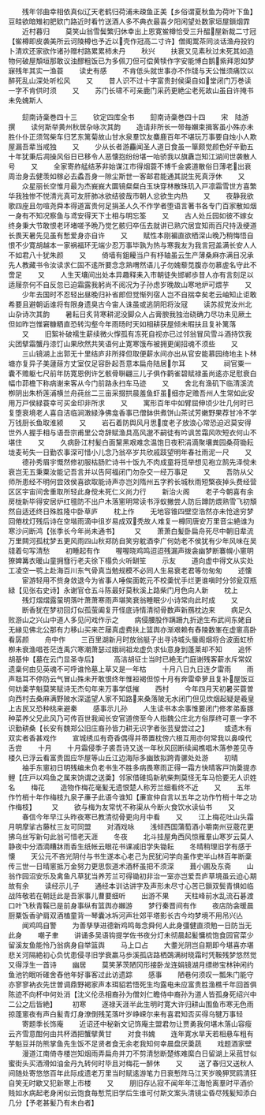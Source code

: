 <!-- { "loadSidebar": true } -->
　　残年邻曲幸相依真似辽天老鹤归荷浦未疎鱼正美【乡俗谓夏秋鱼为荷叶下鱼】豆畦欲暗雉初肥欵门路近时看竹送酒人多不典衣最喜夕阳闲望处数家垣屋鎻烟霏
　　近村暮归
　　莫笑山翁雪鬓繁归休幸出上恩寛鲎樽恰受三升醖屋新裁二寸冠【鲎樽即皮袭美所云诃陵樽也予近以壳作冠高二寸许】僧阁鬻茶同淡话渔舟投钓卜清欢还家欲作诸孙赠村路累累柿未丹
　　秋兴
　　扶衰又见素秋过未死其如造物何破屋頽垣那敢议浊醪粗饭已为多佩刀但可偿黄犊作字安能博白鹅紫拜恩如梦寐残年其实一渔蓑
　　读史有感
　　不肯低头就世事亦不作牋与天公惟须痛饮以醉死乱山深处听松风
　　又
　　昔人识不过十字富贵封侯渠自如堂闭门万巻读一字不肯供时须
　　又
　　苏门长啸不可亲鹿门采药更絶尘老死故山虽自许掩书未免媿斯人




　　劎南诗稾巻四十三
　　钦定四库全书
　　劎南诗稾巻四十四
　　宋　陆游　撰
　　读何斯举黄州秋居杂咏次其韵
　　造请非所长一带毎嬾束揖客虽小殊亦未胜仆仆正须驾柴车归艺东篱菊故山甘水泉羣饮友麋鹿百年不堪玩万事要自烛小人欺屋漏吾辈当戒独
　　又
　　少从长者游麤闻圣人道日食虽一箪颇觉颜色好辛勤五十年犹秉后凋操风俗日已移令人恶懐抱纷纷堪一咍骄我以旗纛岂知江湖间世袭散人号
　　又
　　全家寄舴艋结茅非始谋江市得烟蓑不博千金裘道散俗日薄老出衰周治身去健羡如稼必去蟊吾身一隙尘斯世一客邮君能通其説生死真浮休
　　又
　　众星丽长空惟月最为杰峩峩大圜镜粲粲白玉玦穿林散珠玑入戸凛霜雪世方喜繁华我独惨不悦清光真可友肝肺冰欲结彼哉市朝人忿欲生内热
　　又
　　夜静我欲歌四座且勿喧尧舜本得道富贵何足捐圣人久不作学者堕语言著书各专门百家散如烟一身有不知况察鱼与鸢安得天下士相与明忘筌
　　又
　　古人处丘园如彼不嫁女终身秉大节敢恨老环堵嗟予晩乃觉乞骸归卒伍去就讲已熟穴居宜知雨百尺持汲绠道长畏天暑先见虽有慙爱身亦自许
　　又
　　赋性本刚褊直欲栖深山晚乃稍悔悟自恨不少寛胡越本一家祸福环无端少忍万事毕孰为热与寒我友为我言冠盖满长安人人不如君八十犹朱颜
　　又
　　倚墙有鉏耰当户有杼轴虽云生产薄桑麻亦满目况承先人教藏书令汝读求仁固不逺所要念念熟喟然语儿子勿媿藜苋腹亦勿慕虗名守此不啻足
　　又
　　人生天壤间出处本异趣释耒入市朝徒失邯郸歩昔人亦有言刻足以适屦奈何不自反忽已迫霜露我躬尚不阅况为子孙虑岁晚故山寒地炉可煨芋
　　又
　　少年去国时不忍轻出昼晚归补省郎但觉惭列宿人岂不自揣幸矣老云岫知止讵敢希要且避朝诟谁将有限身遗臭古今宙人诛虽或逃阴阳将汝冦
　　读苏叔党汝州北山杂诗次其韵
　　暑耘日炙背寒耕泥没脚众人占膏腴我独治硗确力尽功未见厥土但如昨岂惟窘糠粞直恐转沟壑今年雨旸时天如相耕获屋倾未暇扶且复补篱落
　　又
　　旧絮补破襦生薪续微火惸孤有冻死自视亦已过邻翁冒风雪斗酒持饮我尖团擘霜蟹丹漆饤山果欣然共笑语何止寛寒饿布被拥更阑招魂不须些
　　又
　　三山镜湖上出郭无十里结庐非所择但取便薪水间亦出从官安能慕园绮地主卜林塘亦复异子美蘧蒢方丈室仅足容卧起吾意本扁舟陆居尔耳
　　又
　　祠官粟一囊不赡躯七尺前年防寛恩例许乞骸骨聨翩三儿子俱作鹳雀碧赋禄虽尚逺亦足慰衰白幅巾茆檐下称病谢来客从今门前路永扫车马迹
　　又
　　舍北有渔矶下临清溪流栁阴出朱桥莲浦横兰舟莼丝二三亩采掇拱晨羞鱼虾虽细亦足赡吾州人生常如此安用万戸侯緑蓑幸可买金印非所求
　　又
　　寓形百年中如臂屈伸顷少壮几何时已复堕衰境老人喜自洁临涧潄緑浄佛龛香事已僧鉢供煮饼山茶试芳嫩野果荐甘冷不学万钱厨长鱼取淮颍
　　又
　　岩石着防舆风月思度老子放浪心常恐迫迟莫安得世外人握手相与语吾宗甫里公竒辞赋渔具高风邈不嗣徒有吟讽苦霜风吹短衣何山不堪住
　　又
　　久病卧江村髪白面黧黑艰难念温饱日夜积涓滴聚壤粪园桑荷锄耘垅麦茍失一日勤农事深可惜小儿念乃翁卒岁共欣戚跂望明年春社雨泥一尺
　　又
　　德孙秀眉宇慨然修初服枯肠贮诗书十饭九不肉成童将觅举想见袍立鹄先泽傥未衰岂无五秉粟汝能记吾言并以告阿福闭门勿杂交一经万事足
　　又
　　吾防从父师所患经不明何尝效侯喜欲取能诗声亦岂刘隋州五字矜长城秋雨短檠夜掉头费经营区区宇宙间舍重取所轻此身傥未死仁义尚力行
　　新治火阁
　　老子今朝喜有余房栊新毕得安居炉红氊防不出户木落窻明常读书浮蚁撇尝人防后蹲防煨熟雪飞初頽然自适还终日殊胜隆中卧草庐
　　枕上作
　　无地容锥四壁空浩然亦未怆途穷梦回倦枕灯残后诗在空堦雨滴中徂岁易成双秃故人难复一樽同唐安万里音尘絶谁为寒沙问断鸿【张季长今年尚未通书】
　　又
　　萧萧白髪卧扁舟死尽中朝旧辈流万里闗河孤枕梦五更风雨四山秋郑防自笑穷躭酒李广何妨老不侯犹有少年风味在吴牋着句写清愁
　　初睡起有作
　　喔喔晓鸡鸣迢迢残漏声拨衾幽梦断褰幌小窻明獠婢篝衣暖山童拥篲行老夫徐下榻负火听缾笙
　　示友
　　道向虚中得文从实处工凌空一鹗上赴海百川东气骨真当勉规模不必同人生易衰老君等勿匆匆
　　述懐
　　宦游轻用不赀身敛退今为省事人唾俟面乾元不校羮忧手烂更谁嗔时分邻瓮双瓶緑【见张右史诗】永谢官仓五斗陈最好莫秋溪上路柴门月色向人新
　　枕上
　　残灯熠熠露萤明落叶萧萧寒雨声堪笑衰翁睡眠少小诗常向此时成
　　又
　　断香犹在梦初回灯似孤萤阖复开怪底诗情清彻骨数声新鴈枕边来
　　病足久败游山之兴山中道人多见问戏作示之
　　病侵腰股作蹒跚九折途生布武间东姥自无縁见佛北公那有力移山买来芒屦真虚费扶上篮舆亦渐艰赖有舂陵数峯在虚窻高卧看孱颜
　　舟中作
　　三百里湖新月时放翁艇子出寻诗城头蜃阁烟将合波面虹桥栁未衰渔唱苍茫连禹穴寒潮萧瑟过娥祠祖龙虚负求仙意身到蓬莱却不知
　　追怀胡基仲【墓在云门显圣寺后】
　　高洁胡征士当时已絶无门庭谢残客薪水斥常奴遗稾何由见英魂不可呼谁怜墓上草又是一年枯
　　十月八日九日连夕雷雨
　　雨声聒耳不停防云气冒山殊未开敢恨终年惟裋褐但惊十月有奔雷牵萝且复补屋饭豆何妨羮芋魁莫笑赋诗无杰句年来万事学低摧
　　西村
　　今年四月天初暑买蓑曽向西村去桑麻满野陂水深遥望人家不知路来桑落陂无水闭门但见炊烟起疑是羲皇上古民又恐种桃来避秦
　　感事示儿孙
　　人生读书本余事惟要闭门修孝弟畜豚种菜养父兄此风乃可传百世我闻长安官道傍至今人指魏公庄北方俗厚终可憙一字不识勤耕桑【长安有魏郑公旧庄裔孙皆力耕无识字者张芸叟尝过之】
　　或遗木有双实者香甚戏作
　　宣城绣瓜有奇香偶得并蒂置枕傍六根互用亦何常我以鼻嗅代舌尝
　　十月
　　十月霜侵季子裘吾诗又送一年秋风回断续闻樵唱木落参差见寺楼久已浮云看富贵固应华屋等山丘江边海际多幽致拟跨青骡处处游
　　初晴
　　袖手东窻初日明残编未负老书生不胜多病畏寒雨正得一霜方快晴客戸饷羮提赤鲤【庄戸以鸡鱼之属来饷谓之送羮】邻家借碓捣新秔柴荆莫怪无车马恰要无人识姓名
　　梅花
　　造物作梅花毫髪无遗恨楚人称芳兰细看终不近
　　又
　　五年作竹梢十年作梅枝九泉子亷子此语今谁知【亷宣仲自言以五年之功作竹梢十年之功作梅枝】
　　又
　　欲与梅为友常忧不称渠从今断火食饮水读仙书
　　又
　　春信今年早江头昨夜寒已教清彻骨更向月中看
　　又
　　江上梅花吐山头霜月明摩挲古藤杖三友可同盟
　　对酒戏咏
　　浅倾西国蒲萄酒小嚼南州豆蔲花更拂乌丝写新句此翁可惜老天涯
　　冬夜
　　北斗挂屋角西风惊雁羣山寒岁云莫人静夜中分酒滴糟牀雨香生纸帐云眼花书课减旧学失锄耘
　　冬晴稍理旧学有感于懐
　　天公元不吝光阴付与书生遂本心老己为民犹问学向虽作吏半山林百年断稾传三世一日晴窻抵万金努力更思恢道术酒杯虽把不须深
　　葺小圃及东斋
　　山翁作园沼安乐及禽鱼凡草犹当养芳兰可得锄初非治一室亦岂爱吾庐草境虽云迫心期故有余
　　读经示儿子
　　通经本训诂讲字及声形未尽寸心苦已鎻双鬓青惧如临战阵敬若在朝廷此是吾家事儿曹要细听
　　出游不果
　　天柱峰前水乱流石碁渡口叶飞秋青鞵已是前身事纵有篮舆亦嬾游
　　梦行秦晋间有作
　　夜店防衾暖晨厨粟饭香驴肩双酒榼童背一琴囊冰坼河声壮郊平塔影长古今均梦境不用吊兴亾
　　闻鸡鸣自警
　　为善孳孳进德新鸡鸣毎念舜何人此身彊健直须勉一日防当无此身
　　嘲子聿
　　讲诵多吴语钩提学佐书夜分灯未彻晨起髪慵梳饱食园官菜少留溪友鱼能怜乃翁病身自举篮舆
　　马上口占
　　大耋光阴岂自期即今堪喜亦堪悲关河隔絶初心负忧患侵寻旧学衰羸马歩溪孤店路栖鵶满树晓霜时凭鞍残梦悠然觉又得浮生一首诗
　　幽居
　　莫笑茅茨陋冈形接卧龙连娟镜湖月缥缈宝林钟闲约鱼池钓眠听碓舍舂他年好事客过此访遗踪
　　感事
　　陋巷何须叹一瓢朱门能守亦寥寥衲衣先世曽调鼎野褐家声本珥貂若悟死生均露电未应富贵胜渔樵千年回首俱陈迹不向杯中何处消【沈义伦丞相裔孙为僧刘仁瞻侍中裔孙为道人皆孤身死绍兴中二公之后皆絶】
　　初寒
　　逐禄天涯半此生明时寛大许归耕山围鱼市寒无色雨掠蓬窻夜有声白髪青灯身潦倒残芜落叶岁峥嵘尔来有喜君知否买得乌犍万事轻
　　寄题季长饰庵
　　近诏还中秘新文记饰庵主盟君勿让贾勇我何堪木落山容瘦云齐雪意酣何由共杯酒把蟹擘黄甘
　　对食书媿
　　连年寛水旱天若相悬车粗有芋魁豆并防熊掌鱼先生饭不足贤者食无余老我知何幸晨盘厌羮蔬
　　戏题酒家壁
　　漫道江南倚寺楼岂知烟雨弄扁舟并刀不剪清愁断楚练难縻白日留湖上采菰甘似蜜街头买酒滑如油金丹九转何时毕且对梅花一醉休
　　又
　　送了春归又送秋人间随处寄悠悠百年此际成遗老万里当时赋逺游笔力日衰慙阵马江天岁晚狎冥鸥清狂自笑无时歇又犯新寒上市楼
　　又
　　朋旧存亾寂不闻年年江海怆离羣时平酒价贱如水病起老身闲似云饱食毎慙荒旧学后生谁可付斯文案头清镜尘昏尽残髪知添白几分【予老甚髪乃有未白者】
